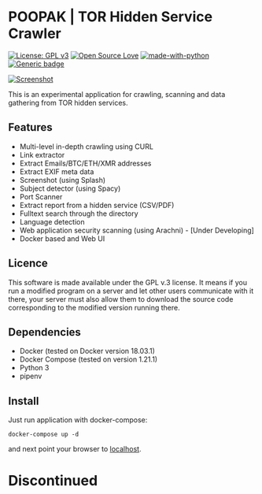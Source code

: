 # POOPAK | TOR Hidden Service Crawler
 [![License: GPL v3](https://img.shields.io/badge/License-GPL%20v3-blue.svg)](https://www.gnu.org/licenses/gpl-3.0) [![Open Source Love](https://badges.frapsoft.com/os/v1/open-source.png?v=103)](https://github.com/ellerbrock/open-source-badges/) [![made-with-python](https://img.shields.io/badge/Made%20with-Python-1f425f.svg)](https://www.python.org/) [![Generic badge](https://img.shields.io/badge/Tor-Hidden%20Services-green.svg)](https://torproject.org/) 
 

[![Screenshot](https://raw.githubusercontent.com/thelematic/poopak/master/screenshots.jpg)](http://twitter.com/sparkmood)


This is an experimental application for crawling, scanning and data gathering from TOR hidden services.

## Features
* Multi-level in-depth crawling using CURL
* Link extractor
* Extract Emails/BTC/ETH/XMR addresses
* Extract EXIF meta data
* Screenshot (using Splash)
* Subject detector (using Spacy)
* Port Scanner
* Extract report from a hidden service (CSV/PDF)
* Fulltext search through the directory
* Language detection
* Web application security scanning (using Arachni) - [Under Developing]
* Docker based and Web UI 

## Licence
This software is made available under the GPL v.3 license. It means if you run a modified program on a server and let other users communicate with it there, your server must also allow them to download the source code corresponding to the modified version running there.


## Dependencies 

-   Docker (tested on Docker version 18.03.1)
-   Docker Compose (tested on version 1.21.1)
-   Python 3
-   pipenv

## Install
Just run application with docker-compose:

    docker-compose up -d
and next point your browser to [localhost](http://localhost/). 


# Discontinued
 
